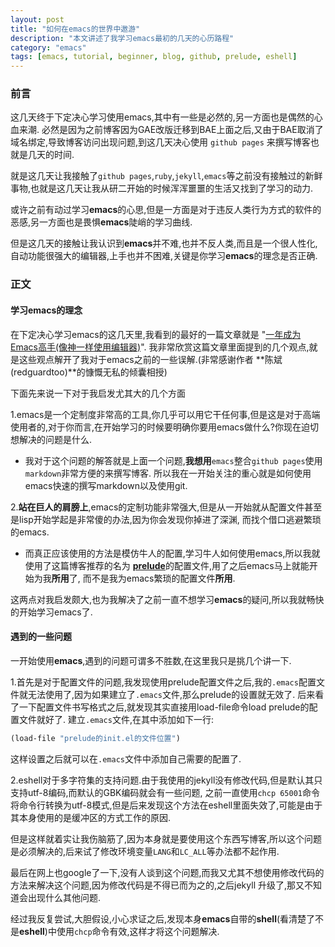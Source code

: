 ```yaml
---
layout: post
title: "如何在emacs的世界中遨游"
description: "本文讲述了我学习emacs最初的几天的心历路程"
category: "emacs"
tags: [emacs, tutorial, beginner, blog, github, prelude, eshell]
---
```


### 前言
这几天终于下定决心学习使用emacs,其中有一些是必然的,另一方面也是偶然的心血来潮.
必然是因为之前博客因为GAE改版迁移到BAE上面之后,又由于BAE取消了域名绑定,导致博客访问出现问题,到这几天决心使用 `github pages` 来撰写博客也就是几天的时间.

就是这几天让我接触了`github pages`,`ruby`,`jekyll`,`emacs`等之前没有接触过的新鲜事物,也就是这几天让我从研二开始的时候浑浑噩噩的生活又找到了学习的动力.

或许之前有动过学习**emacs**的心思,但是一方面是对于违反人类行为方式的软件的恶感,另一方面也是畏惧**emacs**陡峭的学习曲线.

但是这几天的接触让我认识到**emacs**并不难,也并不反人类,而且是一个很人性化,自动功能很强大的编辑器,上手也并不困难,关键是你学习**emacs**的理念是否正确.

<!--more-->

### 正文
#### 学习emacs的理念
在下定决心学习emacs的这几天里,我看到的最好的一篇文章就是
"[一年成为Emacs高手(像神一样使用编辑器)](http://blog.csdn.net/redguardtoo/article/details/7222501)".
我非常欣赏这篇文章里面提到的几个观点,就是这些观点解开了我对于emacs之前的一些误解.(非常感谢作者 **陈斌(redguardtoo)**的慷慨无私的倾囊相授)

下面先来说一下对于我启发尤其大的几个方面

1.emacs是一个定制度非常高的工具,你几乎可以用它干任何事,但是这是对于高端使用者的,对于你而言,在开始学习的时候要明确你要用emacs做什么?你现在迫切想解决的问题是什么.

  + 我对于这个问题的解答就是上面一个问题,**我想用**`emacs`整合`github pages`使用`markdown`非常方便的来撰写博客.
所以我在一开始关注的重心就是如何使用emacs快速的撰写markdown以及使用git.

2.**站在巨人的肩膀上**,emacs的定制功能非常强大,但是从一开始就从配置文件甚至是lisp开始学起是非常傻的办法,因为你会发现你掉进了深渊,
而找个借口逃避繁琐的emacs.

  + 而真正应该使用的方法是模仿牛人的配置,学习牛人如何使用emacs,所以我就使用了这篇博客推荐的名为
[**prelude**](https://github.com/bbatsov/prelude)的配置文件,用了之后emacs马上就能开始为我**所用**了,
而不是我为emacs繁琐的配置文件**所用**.

这两点对我启发颇大,也为我解决了之前一直不想学习**emacs**的疑问,所以我就畅快的开始学习emacs了.

#### 遇到的一些问题
一开始使用**emacs**,遇到的问题可谓多不胜数,在这里我只是挑几个讲一下.

1.首先是对于配置文件的问题,我发现使用prelude配置文件之后,我的`.emacs`配置文件就无法使用了,因为如果建立了`.emacs`文件,那么prelude的设置就无效了.
后来看了一下配置文件书写格式之后,就发现其实直接用load-file命令load prelude的配置文件就好了.
建立`.emacs`文件,在其中添加如下一行:

```cl
(load-file "prelude的init.el的文件位置")
```

这样设置之后就可以在`.emacs`文件中添加自己需要的配置了.

2.eshell对于多字符集的支持问题.由于我使用的jekyll没有修改代码,但是默认其只支持utf-8编码,而默认的GBK编码就会有一些问题,
之前一直使用`chcp 65001`命令将命令行转换为utf-8模式,但是后来发现这个方法在eshell里面失效了,可能是由于其本身使用的是缓冲区的方式工作的原因.

但是这样就着实让我伤脑筋了,因为本身就是要使用这个东西写博客,所以这个问题是必须解决的,后来试了修改环境变量`LANG`和`LC_ALL`等办法都不起作用.

最后在网上也google了一下,没有人谈到这个问题,而我又尤其不想使用修改代码的方法来解决这个问题,因为修改代码是不得已而为之的,之后jekyll
升级了,那又不知道会出现什么其他问题.

经过我反复尝试,大胆假设,小心求证之后,发现本身**emacs**自带的**shell**(看清楚了不是**eshell**)中使用`chcp`命令有效,这样才将这个问题解决.
